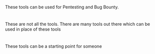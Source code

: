 These tools can be used for Pentesting and Bug Bounty.
#
These are not all the tools. There are many tools out there which can be used in place of these tools
#
These tools can be a starting point for someone

